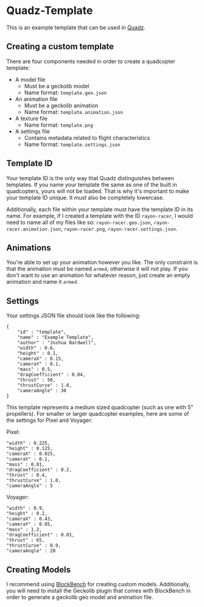# Quadz-Template
This is an example template that can be used in [Quadz](https://github.com/LazuriteMC/Quadz).

## Creating a custom template
There are four components needed in order to create a quadcopter template:
* A model file
  * Must be a geckolib model
  * Name format: `template.geo.json`
* An animation file
  * Must be a geckolib animation
  * Name format: `template.animation.json`
* A texture file
  * Name format: `template.png`
* A settings file
  * Contains metadata related to flight characteristics
  * Name format: `template.settings.json`

## Template ID
Your template ID is the only way that Quadz distinguishes between templates. If you name your template
the same as one of the built in quadcopters, yours will not be loaded. That is why it's important to
make your template ID unique. It must also be completely lowercase.

Additionally, each file within your template must have the template ID in its name. For example, if I created
a template with the ID `rayon-racer`, I would need to name all of my files like so: `rayon-racer.geo.json`, `rayon-racer.animation.json`, `rayon-racer.png`, `rayon-racer.settings.json`.
  
## Animations
You're able to set up your animation however you like. The only constraint is that the animation
must be named `armed`, otherwise it will not play. If you don't want to use an animation for whatever
reason, just create an empty animation and name it `armed`.
  
## Settings
Your settings JSON file should look like the following:
```
{
	"id" : "template",
	"name" : "Example Template",
	"author" : "Joshua Bardwell",
	"width" : 0.6,
	"height" : 0.1,
	"cameraX" : 0.15,
	"cameraY" : 0.1,
 	"mass" : 0.5,
	"dragCoefficient" : 0.04,
	"thrust" : 50,
	"thrustCurve" : 1.0,
	"cameraAngle" : 30
}
```
This template represents a medium sized quadcopter (such as one with 5" propellers). For smaller or larger quadcopter examples, here are some of the settings for Pixel and Voyager:

Pixel:
```
"width" : 0.225,
"height" : 0.125,
"cameraX" : 0.025,
"cameraY" : 0.1,
"mass" : 0.01,
"dragCoefficient" : 0.2,
"thrust" : 0.4,
"thrustCurve" : 1.0,
"cameraAngle" : 5
```

Voyager:
```
"width" : 0.9,
"height" : 0.2,
"cameraX" : 0.43,
"cameraY" : 0.05,
"mass" : 1.2,
"dragCoefficient" : 0.01,
"thrust" : 65,
"thrustCurve" : 0.9,
"cameraAngle" : 20
```

## Creating Models
I recommend using [BlockBench](https://blockbench.net/) for creating custom models. Additionally, you will need to install the Geckolib plugin that comes with BlockBench in order to generate a geckolib geo model and animation file.
